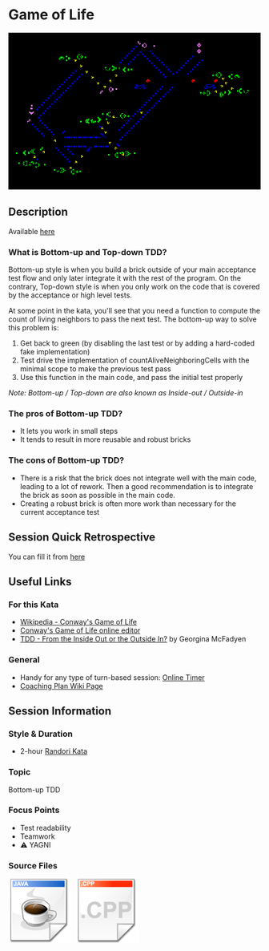 # Game of Life

[![Kata Image](images/ColorCodedRacetrack.gif)](https://images.unsplash.com/photo-1556565681-306458ef93cd?ixlib=rb-1.2.1&ixid=eyJhcHBfaWQiOjEyMDd9&auto=format&fit=crop&w=1950&q=80)

## Description

Available [here](http://codingdojo.org/kata/GameOfLife/)

### What is Bottom-up and Top-down TDD?

Bottom-up style is when you build a brick outside of your main acceptance test flow and only later integrate it
with the rest of the program. On the contrary, Top-down style is when you only work on the code that is covered
by the acceptance or high level tests.

At some point in the kata, you'll see that you need a function to compute the count of living neighbors to pass
the next test. The bottom-up way to solve this problem is:

1. Get back to green (by disabling the last test or by adding a hard-coded fake implementation)
2. Test drive the implementation of countAliveNeighboringCells with the minimal scope to make the previous test pass
3. Use this function in the main code, and pass the initial test properly

_Note: Bottom-up / Top-down are also known as Inside-out / Outside-in_

### The pros of Bottom-up TDD?

* It lets you work in small steps
* It tends to result in more reusable and robust bricks

### The cons of Bottom-up TDD?

* There is a risk that the brick does not integrate well with the main code, leading to a lot of rework. Then a good recommendation is to integrate the brick as soon as possible in the main code.
* Creating a robust brick is often more work than necessary for the current acceptance test

## Session Quick Retrospective

You can fill it from [here](./QuickRetrospective.md)

## Useful Links

### For this Kata

* [Wikipedia - Conway's Game of Life](https://en.wikipedia.org/wiki/Conway%27s_Game_of_Life)
* [Conway's Game of Life online editor](https://tebs-game-of-life.com/conways-editor/conways-editor.html)
* [TDD - From the Inside Out or the Outside In?](https://8thlight.com/blog/georgina-mcfadyen/2016/06/27/inside-out-tdd-vs-outside-in.html) by Georgina McFadyen

### General

* Handy for any type of turn-based session: [Online Timer](https://agility.jahed.dev/)
* [Coaching Plan Wiki Page](https://mxwiki.murex.com/confluence/display/DEVS/%5BXP+Coaching%5D+A+Kata+Plan+to+go+from+learning+TDD+to+refactoring+existing+code)

## Session Information

### Style & Duration

- 2-hour [Randori Kata](./doc/RandoriKata.md)

### Topic

Bottom-up TDD

### Focus Points

* Test readability
* Teamwork
* ⚠ YAGNI

### Source Files

[![Java](./images/LanguageJava.png)](./java)
[![C++](./images/LanguageCpp.png)](./cpp)
